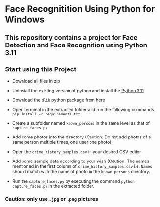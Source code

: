# Face Recognitition Using Python for Windows
## This repository contains a project for Face Detection and Face Recognition using Python 3.11
## Start using this Project
- Download all files in zip
- Uninstall the existing version of python and install the [Python 3.11](https://www.python.org/downloads/release/python-390)
- Download the `dlib` python package from [here](https://github.com/eddiehe99/dlib-whl/blob/main/dlib-19.24.1-cp311-cp311-win_amd64.whl)
- Open terminal in the extracted folder and run the following commands
`pip install -r requirements.txt`
- Create a subfolder named `known_persons` in the same level as that of `capture_faces.py`  
- Add some photos into the directory (Caution: Do not add photos of a same person multiple times, one user one photo)  
  
- Open the `crime_history_samples.csv` in your desired CSV editor  
  
- Add some sample data according to your wish (Caution: The names mentioned in the first column of `crime_history_samples.csv` i.e. `Names` should match with the name of photo in the `known_persons` directory.  
  
- Run the `capture_faces.py` by executing the command `python capture_faces.py` in the extracted folder.  
### Caution: only use `.jpg` or `.png` pictures
